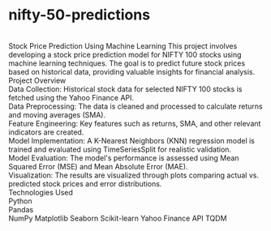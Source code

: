 # nifty-50-predictions
<br>
Stock Price Prediction Using Machine Learning This project involves developing a stock price prediction model for NIFTY 100 stocks using machine learning techniques. The goal is to predict future stock prices based on historical data, providing valuable insights for financial analysis.
<br>
Project Overview
<br>
Data Collection: Historical stock data for selected NIFTY 100 stocks is fetched using the Yahoo Finance API.
<br>
Data Preprocessing: The data is cleaned and processed to calculate returns and moving averages (SMA).
<br>
Feature Engineering: Key features such as returns, SMA, and other relevant indicators are created.
<br>
Model Implementation: A K-Nearest Neighbors (KNN) regression model is trained and evaluated using TimeSeriesSplit for realistic validation.
<br>
Model Evaluation: The model's performance is assessed using Mean Squared Error (MSE) and Mean Absolute Error (MAE).
<br>
Visualization: The results are visualized through plots comparing actual vs. predicted stock prices and error distributions.
<br>
Technologies Used
<br>
Python
<br>
Pandas
<br>
NumPy
Matplotlib
Seaborn
Scikit-learn
Yahoo Finance API
TQDM

